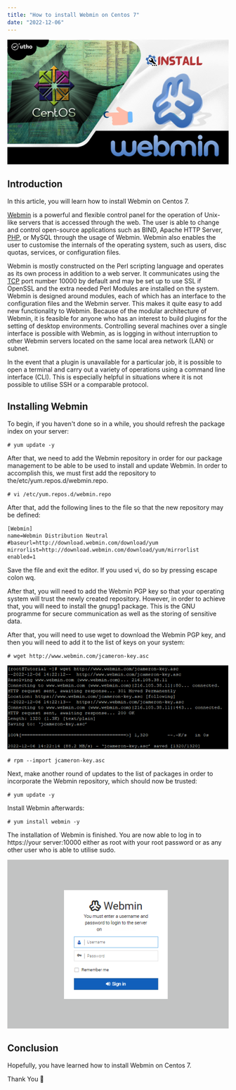 ```yaml
---
title: "How to install Webmin on Centos 7"
date: "2022-12-06"
---
```


![](images/How-to-install-Webmin-on-Centos-7_utho.jpg)

## Introduction

In this article, you will learn how to install Webmin on Centos 7.

[Webmin](https://www.webmin.com/) is a powerful and flexible control panel for the operation of Unix-like servers that is accessed through the web. The user is able to change and control open-source applications such as BIND, Apache HTTP Server, [PHP](https://utho.com/docs/tutorial/how-to-install-php-7-4-in-centos-7/), or MySQL through the usage of Webmin. Webmin also enables the user to customise the internals of the operating system, such as users, disc quotas, services, or configuration files.

Webmin is mostly constructed on the Perl scripting language and operates as its own process in addition to a web server. It communicates using the [TCP](https://utho.com/docs/tutorial/how-to-troubleshoot-with-nmap-in-centos/) port number 10000 by default and may be set up to use SSL if OpenSSL and the extra needed Perl Modules are installed on the system. Webmin is designed around modules, each of which has an interface to the configuration files and the Webmin server. This makes it quite easy to add new functionality to Webmin. Because of the modular architecture of Webmin, it is feasible for anyone who has an interest to build plugins for the setting of desktop environments. Controlling several machines over a single interface is possible with Webmin, as is logging in without interruption to other Webmin servers located on the same local area network (LAN) or subnet.

In the event that a plugin is unavailable for a particular job, it is possible to open a terminal and carry out a variety of operations using a command line interface (CLI). This is especially helpful in situations where it is not possible to utilise SSH or a comparable protocol.

## Installing Webmin

To begin, if you haven't done so in a while, you should refresh the package index on your server:

```
# yum update -y
```

After that, we need to add the Webmin repository in order for our package management to be able to be used to install and update Webmin. In order to accomplish this, we must first add the repository to the/etc/yum.repos.d/webmin.repo.

```
# vi /etc/yum.repos.d/webmin.repo
```

After that, add the following lines to the file so that the new repository may be defined:

```
[Webmin]
name=Webmin Distribution Neutral
#baseurl=http://download.webmin.com/download/yum
mirrorlist=http://download.webmin.com/download/yum/mirrorlist
enabled=1
```

Save the file and exit the editor. If you used vi, do so by pressing escape colon wq.

After that, you will need to add the Webmin PGP key so that your operating system will trust the newly created repository. However, in order to achieve that, you will need to install the gnupg1 package. This is the GNU programme for secure communication as well as the storing of sensitive data.

After that, you will need to use wget to download the Webmin PGP key, and then you will need to add it to the list of keys on your system:

```
# wget http://www.webmin.com/jcameron-key.asc
```

![command output](images/image-574.png)

```
# rpm --import jcameron-key.asc
```

Next, make another round of updates to the list of packages in order to incorporate the Webmin repository, which should now be trusted:

```
# yum update -y
```

Install Webmin afterwards:

```
# yum install webmin -y
```

The installation of Webmin is finished. You are now able to log in to https://your server:10000 either as root with your root password or as any other user who is able to utilise sudo.

![install Webmin on Centos 7](images/image-572.png)

## Conclusion

Hopefully, you have learned how to install Webmin on Centos 7.

Thank You 🙂

